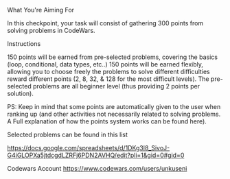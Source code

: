 What You're Aiming For

In this checkpoint, your task will consist of gathering 300 points from solving problems in CodeWars. 


Instructions

150 points will be earned from pre-selected problems, covering the basics (loop, conditional, data types, etc..)
150 points will be earned flexibly, allowing you to choose freely the problems to solve different difficulties reward different points (2, 8, 32, & 128 for the most difficult levels).
The pre-selected problems are all beginner level (thus providing 2 points per solution).

PS: Keep in mind that some points are automatically given to the user when ranking up (and other activities not necessarily related to solving problems. A Full explanation of how the points system works can be found here). 

Selected problems can be found in this list 

https://docs.google.com/spreadsheets/d/1DKg3l8_SivoJ-G4iGLOPXa5jtdcgdLZRFj6PDN2AVHQ/edit?pli=1&gid=0#gid=0



Codewars Account 
https://www.codewars.com/users/unkuseni